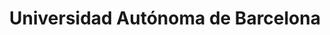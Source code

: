 ---
title: "Universidad Autónoma de Barcelona"
external_link: "https://www.uab.cat/web/coneix-la-uab/itineraris/coronavirus/coronavirus-1345809637389.html"
type: "cataluña"
file_title: "Acuerdo Adaptación Enseñanza"
file_link: "https://www.uab.cat/doc/PlaContingencia"
---